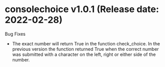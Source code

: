 consolechoice v1.0.1 (Release date: 2022-02-28)
===============================================

Bug Fixes


- The exact number will return True in the function check_choice.  In the previous version the function returned True when the correct number   was submitted with a character on the left, right or either side of the number. 


